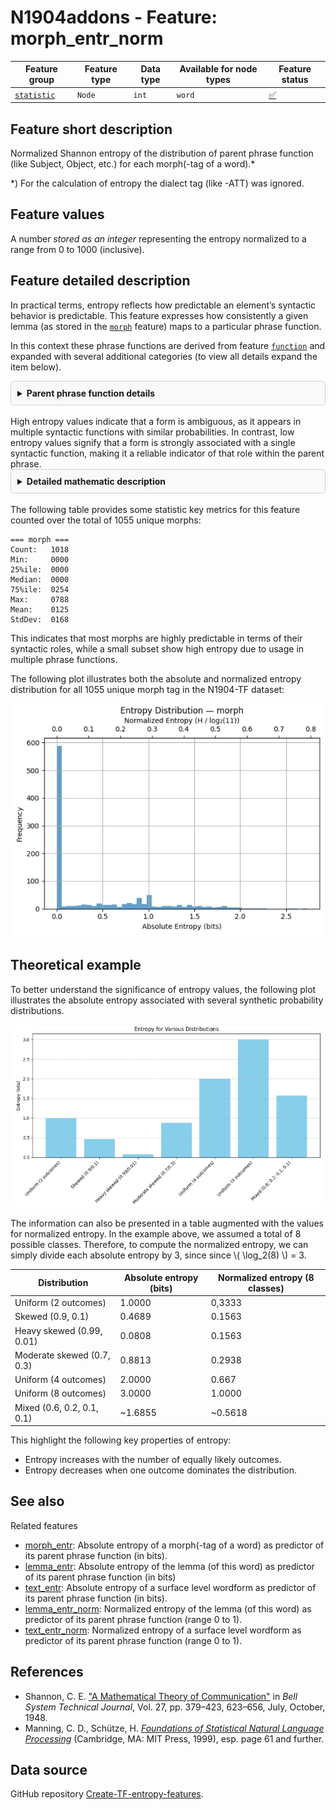 # N1904addons - Feature: morph_entr_norm

Feature group | Feature type | Data type | Available for node types | Feature status
---  | --- | --- | --- | ---
[`statistic`](README.md#feature-group-statistic) | `Node` |`int` | `word` | [✅](featurestatus.md#Trustworthy "Trustworthy")

## Feature short description

Normalized Shannon entropy of the distribution of parent phrase function (like Subject, Object, etc.) for each morph(-tag of a word).*

*) For the calculation of entropy the dialect tag (like -ATT) was ignored.

## Feature values

A number *stored as an integer* representing the entropy normalized to a range from 0 to 1000 (inclusive).

## Feature detailed description

<p>In practical terms, entropy reflects how predictable an element’s syntactic behavior is predictable. This feature expresses how consistently a given lemma (as stored in the <a href="https://centerblc.github.io/N1904/features/morph.html"><code>morph</code></a> feature) maps to a particular phrase function.</p>
<p>In this context these phrase functions are derived from feature <a href="https://centerblc.github.io/N1904/features/function.html"><code>function</code></a> and expanded with several additional categories (to view all details expand the item below).</p>

<details style="border: 1px solid lightgray; background-color: #f9f9f9; padding: 10px; border-radius: 5px;">
<summary title="Click to hide/unhide"><b>Parent phrase function details</b></summary>
<br>
<p>In the N1904-TF dataset, not all words belong to phrases with well-defined syntactic functions such as Subject or Object. For instance, conjunctions like δὲ or καὶ typically do not form part of syntactic phrases in the strict sense.</p>
<p> To ensure that every word can still be assigned a functional label, the following <a href="https://github.com/tonyjurg/Create-TF-entropy-features/blob/main/common.py">Python script</a> was developed. This script prioritizes assigning the canonical phrase function where available, but also supplements gaps with a set of extended categories.</p>
<p>The table below distinguishes between these two types of categories and shows the number of word nodes mapped to each one.</p>

<table border="1" cellpadding="5" cellspacing="0">
  <thead>
    <tr>
      <th>Source</th>
      <th>Value</th>
      <th>Description</th>
      <th>Frequency</th>
    </tr>
  </thead>
  <tbody>
    <tr>
      <td rowspan="6">From feature <code>function</code> (6 classes)</td>
      <td>Cmpl</td>
      <td>Complement</td>
      <td>35442</td>
    </tr>
    <tr>
      <td>Pred</td>
      <td>Predicate</td>
      <td>25138</td> 
    </tr>
    <tr>
      <td>Subj</td>
      <td>Subject</td>
      <td>21567</td>
    </tr>
    <tr>
      <td>Objc</td>
      <td>Object</td>
      <td>19371</td>
    </tr>
    <tr>
      <td>PreC</td>
      <td>Predicate-Complement</td>
      <td>9595</td>
    </tr>
    <tr>
      <td>Adv</td>
      <td>Adverbial</td>
      <td>5367</td>
    </tr>
    <tr>
      <td rowspan="6">Augmented pseudo classes (5 classes)</td>
      <td>Conj</td>
      <td>Conjunction</td>
      <td>16316</td>
    </tr>
    <tr>
      <td>Unkn</td>
      <td>Unknown</td>
      <td>2076</td>
    </tr>
    <tr>
      <td>Intj</td>
      <td>Interjection</td>
      <td>1470</td>
    </tr>
    <tr>
      <td>Aux</td>
      <td>Auxiliar</td>
      <td>1136</td>
    </tr>
    <tr>
      <td>Appo</td>
      <td>Apposition</td>
      <td>301</td>
    </tr>
  </tbody>
</table>

<p>The "Unkn" (unknown) category accounts for approximately 1.5% of all mappings, slightly raising both the absolute and normalized entropy.</p>
</details>
<br>
High entropy values indicate that a form is ambiguous, as it appears in multiple syntactic functions with similar probabilities. In contrast, low entropy values signify that a form is strongly associated with a single syntactic function, making it a reliable indicator of that role within the parent phrase.

<details style="border: 1px solid lightgray; background-color: #f9f9f9; padding: 10px; border-radius: 5px;">
<summary title="Click to hide/unhide"><b>Detailed mathematic description</b></summary>
<h3>Definition</h3>

<p>In information theory, <i>entropy</i> quantifies how unpredictable the outcome of a random variable is.  For a discrete variable \( X \) with possible outcomes \( x_1, x_2, ... x_n \) and corresponding probabilities \( p_1, p_2, ... p_n  \), the Shannon entropy is defined as:</p>

$$H(X) = -\sum_{i=1}^{n} p(i) \log_2 p(i)$$

<p>The logarithm base 2 expresses the result in bits.  By convention, the term \( p_i\,\log_2 p_i \) is taken to be zero when \( p_i=0 \), so that only outcomes with non‑zero probability contribute to the sum.</p>

<p>Entropy is maximised when all outcomes are equally likely (i.e., uniform distribution), and drops to zero when a single outcome has probability 1 and all others have probability 0 (i.e. when there is no uncertainty at all).</p>

<h3>Application</h3>

<p>In this Text-Fabric dataset the phrase function (the syntactic role of a word’s parent phrase) s treated as a discrete random variable \( F \). We examine how much information a given linguistic cue \( c \) (such as <a href="https://centerblc.github.io/N1904/features/text.html" target="_blank"><code>text</code></a> , <a href="https://centerblc.github.io/N1904/features/lemma.html" target="_blank"><code>lemma</code></a>, or <a href="https://centerblc.github.io/N1904/features/morph.html" target="_blank"><code>morph</code></a>) provides about the likely syntactic role of an occurrence of that cue.</p>

<p>For a specific cue \( c \), the empirical conditional distribution \( p(f \mid c) \) is calculated, which reflects how frequently the cue occurs with each phrase function \( f \) in the data. Based on this distribution, the conditional entropy can be calculated as:</p>

$$H(F \mid c) = -\sum_{f \in \mathcal{F}} p(f \mid c) \log_2 p(f \mid c)$$

<p>This quantity measures the uncertainty about the phrase function of a single occurrence of the cue \( c \), once the cue is known. It does <i>not</i> aggregate across different cues or sum over positions; rather, it characterizes how predictable the syntactic role is for <i>any individual instance</i> of the cue.</p>

<ul><li>A low value of \( H(F \mid c) \) indicates that the cue \( c \) strongly predicts a particular phrase function (e.g., it almost always functions as Subject).
</li><li>A high value indicates that the cue appears in multiple syntactic roles with similar probabilities, making its function hard to predict.
</li></ul>

<p>In the Text-Fabric features, these entropy values are multiplied by 1000 and rounded to the nearest integer (i.e., scaled to millibits) to avoid storing floating-point numbers, while preserving reasonable precision.</p>

<p>To obtain a normalized entropy, the absolute entropy values were devided by \( log_2(11) \), the maximum absolute value for entropy.</p>

</details>
<br>
The following table provides some statistic key metrics for this feature counted over the total of 1055 unique morphs:

```text
=== morph ===
Count:   1018
Min:     0000
25%ile:  0000
Median:  0000
75%ile:  0254
Max:     0788
Mean:    0125
StdDev:  0168
```

This indicates that most morphs are highly predictable in terms of their syntactic roles, while a small subset show high entropy due to usage in multiple phrase functions.

The following plot illustrates both the absolute and normalized entropy distribution for all 1055 unique morph tag in the N1904-TF dataset:

![Entropy distribution morph -> phrase function](images/entropy_distribution_morph.png)

## Theoretical example

To better understand the significance of entropy values, the following plot illustrates the absolute entropy associated with several synthetic probability distributions. 

![Entropy examples](images/entropy_examples.png)

The information can also be presented in a table augmented with the values for normalized entropy. In the example above, we assumed a total of 8 possible classes. Therefore, to compute the normalized entropy, we can simply divide each absolute entropy by 3, since since \\( \log_2(8) \\) = 3.

Distribution | Absolute entropy (bits) | Normalized entropy (8 classes)
--|---|--
Uniform (2 outcomes) | 1.0000 | 0,3333
Skewed (0.9, 0.1) | 0.4689 | 0.1563
Heavy skewed (0.99, 0.01) | 0.0808 | 0.1563
Moderate skewed (0.7, 0.3) | 0.8813 | 0.2938
Uniform (4 outcomes) | 2.0000 | 0.667
Uniform (8 outcomes) | 3.0000 | 1.0000
Mixed (0.6, 0.2, 0.1, 0.1) | ~1.6855 | ~0.5618

This highlight the following key properties of entropy:
- Entropy increases with the number of equally likely outcomes.
- Entropy decreases when one outcome dominates the distribution.

## See also

Related features
 - [morph_entr](morph_entr.md): Absolute entropy of a morph(-tag of a word) as predictor of its parent phrase function (in bits).
 - [lemma_entr](lemma_entr.md): Absolute entropy of the lemma (of this word) as predictor of its parent phrase function (in bits)
 - [text_entr](text_entr.md): Absolute entropy of a surface level wordform as predictor of its parent phrase function (in bits).
 - [lemma_entr_norm](lemma_entr_norm.md): Normalized entropy of the lemma (of this word) as predictor of its parent phrase function (range 0 to 1).
 - [text_entr_norm](text_entr_norm.md): Normalized entropy of a surface level wordform as predictor of its parent phrase function (range 0 to 1).

## References

- Shannon, C. E. ["A Mathematical Theory of Communication"](https://people.math.harvard.edu/~ctm/home/text/others/shannon/entropy/entropy.pdf) in *Bell System Technical Journal*, Vol. 27, pp. 379–423, 623–656, July, October, 1948.
- Manning, C. D., Schütze, H. [*Foundations of Statistical Natural Language Processing*](https://nlp.stanford.edu/fsnlp/) (Cambridge, MA: MIT Press, 1999), esp. page 61 and further.

## Data source

GitHub repository [Create-TF-entropy-features](https://tonyjurg.github.io/Create-TF-entropy-features/).

